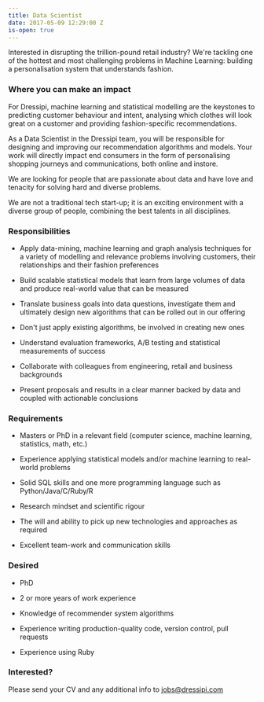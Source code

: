 ```yaml
---
title: Data Scientist
date: 2017-05-09 12:29:00 Z
is-open: true
---
```


Interested in disrupting the trillion-pound retail industry? We're tackling one of the hottest and most challenging problems in Machine Learning: building a personalisation system that understands fashion.

### Where you can make an impact

For Dressipi, machine learning and statistical modelling are the keystones to predicting customer behaviour and intent, analysing which clothes will look great on a customer and providing fashion-specific recommendations.

As a Data Scientist in the Dressipi team, you will be responsible for designing and improving our recommendation algorithms and models. Your work will directly impact end consumers in the form of personalising shopping journeys and communications, both online and instore.

We are looking for people that are passionate about data and have love and tenacity for solving hard and diverse problems.

We are not a traditional tech start-up; it is an exciting environment with a diverse group of people, combining the best talents in all disciplines. 


### Responsibilities

* Apply data-mining, machine learning and graph analysis techniques for a variety of modelling and relevance problems involving customers, their relationships and their fashion preferences

* Build scalable statistical models that learn from large volumes of data and produce real-world value that can be measured

* Translate business goals into data questions, investigate them and ultimately design new algorithms that can be rolled out in our offering

* Don't just apply existing algorithms, be involved in creating new ones

* Understand evaluation frameworks, A/B testing and statistical measurements of success

* Collaborate with colleagues from engineering, retail and business backgrounds

* Present proposals and results in a clear manner backed by data and coupled with actionable conclusions

### Requirements

* Masters or PhD in a relevant field (computer science, machine learning, statistics, math, etc.)

* Experience applying statistical models and/or machine learning to real-world problems

* Solid SQL skills and one more programming language such as Python/Java/C/Ruby/R

* Research mindset and scientific rigour

* The will and ability to pick up new technologies and approaches as required

* Excellent team-work and communication skills

### Desired

* PhD

* 2 or more years of work experience

* Knowledge of recommender system algorithms

* Experience writing production-quality code, version control, pull requests

* Experience using Ruby


### Interested?

Please send your CV and any additional info to [jobs@dressipi.com](mailto:jobs@dressipi.com)